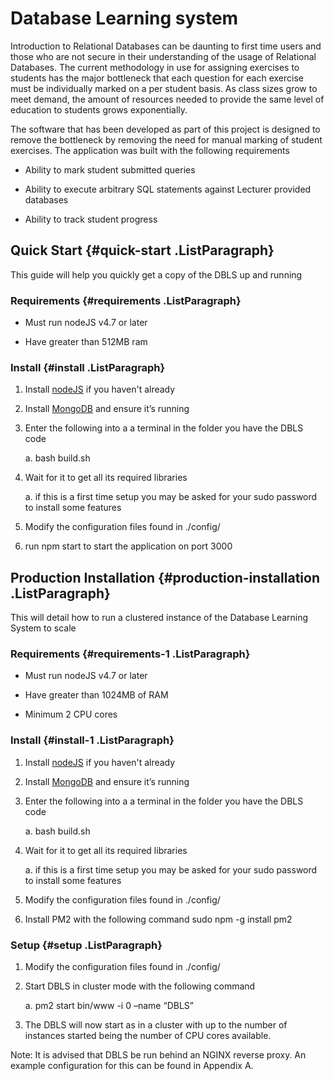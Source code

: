 # Database Learning system

Introduction to Relational Databases can be daunting to first time users
and those who are not secure in their understanding of the usage of
Relational Databases. The current methodology in use for assigning
exercises to students has the major bottleneck that each question for
each exercise must be individually marked on a per student basis. As
class sizes grow to meet demand, the amount of resources needed to
provide the same level of education to students grows exponentially.

The software that has been developed as part of this project is designed
to remove the bottleneck by removing the need for manual marking of
student exercises. The application was built with the following
requirements

-   Ability to mark student submitted queries

-   Ability to execute arbitrary SQL statements against Lecturer
    provided databases

-   Ability to track student progress


Quick Start {#quick-start .ListParagraph}
-----------

This guide will help you quickly get a copy of the DBLS up and running

### Requirements {#requirements .ListParagraph}

-   Must run nodeJS v4.7 or later

-   Have greater than 512MB ram

### Install {#install .ListParagraph}

1.  Install [nodeJS](https://nodejs.org/en/download/) if you haven't
    already

2.  Install [MongoDB](https://www.mongodb.org/downloads#production) and
    ensure it’s running

3.  Enter the following into a a terminal in the folder you have the
    DBLS code

    a.  bash build.sh

4.  Wait for it to get all its required libraries

    a.  if this is a first time setup you may be asked for your sudo
        password to install some features

5.  Modify the configuration files found in ./config/

6.  run npm start to start the application on port 3000

Production Installation {#production-installation .ListParagraph}
-----------------------

This will detail how to run a clustered instance of the Database
Learning System to scale

### Requirements {#requirements-1 .ListParagraph}

-   Must run nodeJS v4.7 or later

-   Have greater than 1024MB of RAM

-   Minimum 2 CPU cores

### Install {#install-1 .ListParagraph}

1.  Install [nodeJS](https://nodejs.org/en/download/) if you haven't
    already

2.  Install [MongoDB](https://www.mongodb.org/downloads#production) and
    ensure it’s running

3.  Enter the following into a a terminal in the folder you have the
    DBLS code

    a.  bash build.sh

4.  Wait for it to get all its required libraries

    a.  if this is a first time setup you may be asked for your sudo
        password to install some features

5.  Modify the configuration files found in ./config/

6.  Install PM2 with the following command sudo npm -g install pm2

### Setup {#setup .ListParagraph}

1.  Modify the configuration files found in ./config/

2.  Start DBLS in cluster mode with the following command

    a.  pm2 start bin/www -i 0 –name “DBLS”

3.  The DBLS will now start as in a cluster with up to the number of
    instances started being the number of CPU cores available.

Note: It is advised that DBLS be run behind an NGINX reverse proxy. An
example configuration for this can be found in Appendix A.
